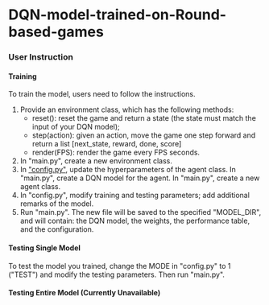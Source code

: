 # DQN-model-trained-on-Round-based-games

### User Instruction
#### Training
To train the model, users need to follow the instructions.
1. Provide an environment class, which has the following methods:
    - reset(): reset the game and return a state (the state must match the input of your DQN model);
    - step(action): given an action, move the game one step forward and return a list [next_state, reward, done, score]
    - render(FPS): render the game every FPS seconds.
2. In "main.py", create a new environment class.
3. In ["config.py"](https://github.com/ZQZCalin/DQN-model-trained-on-Round-based-games/blob/main/config.py), update the hyperparameters of the agent class. In "main.py", create a DQN model for the agent. In "main.py", create a new agent class.
4. In "config.py", modify training and testing parameters; add additional remarks of the model.
5. Run "main.py". The new file will be saved to the specified "MODEL_DIR", and will contain: the DQN model, the weights, the performance table, and the configuration.

#### Testing Single Model
To test the model you trained, change the MODE in "config.py" to 1 ("TEST") and modify the testing parameters. Then run "main.py".

#### Testing Entire Model (Currently Unavailable)
